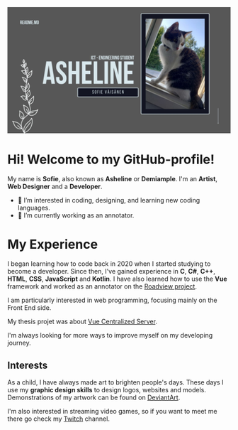 
![](https://github.com/Asheline/Asheline/blob/main/Header%20-%20GitHub.jpg)

# Hi! Welcome to my GitHub-profile! 
My name is **Sofie**, also known as **Asheline** or **Demiample**.
I'm an **Artist**, **Web Designer** and a **Developer**.
-   👀  I’m interested in coding, designing, and learning new coding languages.
-   🌱  I’m currently working as an annotator.


# My Experience

I began learning how to code back in 2020 when I started studying to become a developer. Since then, I've gained experience in **C**, **C#**, **C++**, **HTML**, **CSS**, **JavaScript** and **Kotlin**. I have also learned how to use the **Vue** framework and worked as an annotator on the [Roadview project](https://roadview-project.eu/).

I am particularly interested in web programming, focusing mainly on the Front End side.

My thesis projet was about [Vue Centralized Server](https://github.com/Lapland-Robotics/AI.R-Autonomous_Platform/tree/ba6f06b6a53d13bb08f5384db375decd1f2d864a/iot-dashboard).

I'm always looking for more ways to improve myself on my developing journey.

## Interests

As a child, I have always made art to brighten people's days. These days I use my **graphic design skills** to design logos, websites and models. Demonstrations of my artwork can be found on [DeviantArt](https://www.deviantart.com/demiample).

I'm also interested in streaming video games, so if you want to meet me there go check my [Twitch](https://www.twitch.tv/asheline_) channel. 

<!---
Asheline/Asheline is a ✨ special ✨ repository because its `README.md` (this file) appears on your GitHub profile.
You can click the Preview link to take a look at your changes.
--->
